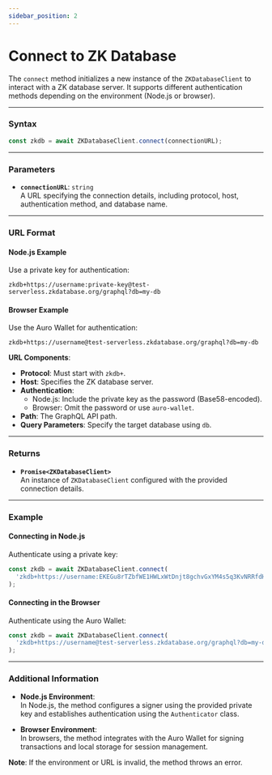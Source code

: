 ```yaml
---
sidebar_position: 2
---
```


# Connect to ZK Database

The `connect` method initializes a new instance of the `ZKDatabaseClient` to interact with a ZK database server. It supports different authentication methods depending on the environment (Node.js or browser).

---

### Syntax
```ts
const zkdb = await ZKDatabaseClient.connect(connectionURL);
```

---

### Parameters

- **`connectionURL`**: `string`  
  A URL specifying the connection details, including protocol, host, authentication method, and database name.

---

### URL Format

#### **Node.js Example**  
Use a private key for authentication:
```plaintext
zkdb+https://username:private-key@test-serverless.zkdatabase.org/graphql?db=my-db
```

#### **Browser Example**  
Use the Auro Wallet for authentication:
```plaintext
zkdb+https://username@test-serverless.zkdatabase.org/graphql?db=my-db
```

**URL Components**:
- **Protocol**: Must start with `zkdb+`.
- **Host**: Specifies the ZK database server.
- **Authentication**:
  - Node.js: Include the private key as the password (Base58-encoded).
  - Browser: Omit the password or use `auro-wallet`.
- **Path**: The GraphQL API path.
- **Query Parameters**: Specify the target database using `db`.

---

### Returns

- **`Promise<ZKDatabaseClient>`**  
  An instance of `ZKDatabaseClient` configured with the provided connection details.

---

### Example

#### **Connecting in Node.js**
Authenticate using a private key:
```ts
const zkdb = await ZKDatabaseClient.connect(
  'zkdb+https://username:EKEGu8rTZbfWE1HWLxWtDnjt8gchvGxYM4s5q3KvNRRfdHBVe6UU@test-serverless.zkdatabase.org/graphql?db=my-db'
);
```

#### **Connecting in the Browser**
Authenticate using the Auro Wallet:
```ts
const zkdb = await ZKDatabaseClient.connect(
  'zkdb+https://username@test-serverless.zkdatabase.org/graphql?db=my-db'
);
```

---

### Additional Information

- **Node.js Environment**:  
  In Node.js, the method configures a signer using the provided private key and establishes authentication using the `Authenticator` class.

- **Browser Environment**:  
  In browsers, the method integrates with the Auro Wallet for signing transactions and local storage for session management.

**Note**: If the environment or URL is invalid, the method throws an error.